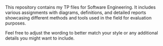 This repository contains my TP files for Software Engineering. It includes various assignments with diagrams, definitions, and detailed reports showcasing different methods and tools used in the field for evaluation purposes.

Feel free to adjust the wording to better match your style or any additional details you might want to include.
